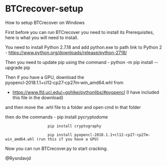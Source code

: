 # BTCrecover-setup
 How to setup BTCrecover on Windows

First before you can run BTCrecover you need to install its Prerequisites, here is what you will need to install.

You need to install Python 2.7.18 and add python.exe to path 
link to Python 2 - https://www.python.org/downloads/release/python-2718/

Then you need to update pip using the command - python -m pip install --upgrade pip

Then if you have a GPU, download the pyopencl‑2018.1.1+cl12‑cp27‑cp27m‑win_amd64.whl from
- https://www.lfd.uci.edu/~gohlke/pythonlibs/#pyopencl  (I have included this file in the download)


and then move the .whl file to a folder and open cmd in that folder

then do the commands - 
                       pip install pycryptodome

                       pip install cryptography 

                       pip install pyopencl-2018.1.1+cl12-cp27-cp27m-win_amd64.whl (run this if you have a GPU)
 


Now you can run BTCrecover.py to start cracking.

@Rysndavjd



